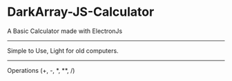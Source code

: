 # DarkArray-JS-Calculator
A Basic Calculator made with ElectronJs 

________________
Simple to Use, Light for old computers.
________________

Operations (+, -, *, **, /)
